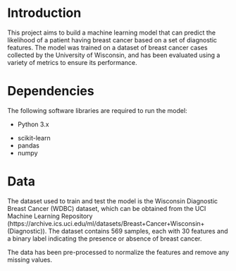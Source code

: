 <h1>Introduction</h1>
This project aims to build a machine learning model that can predict the likelihood of a patient having breast cancer based on a set of diagnostic features. The model was trained on a dataset of breast cancer cases collected by the University of Wisconsin, and has been evaluated using a variety of metrics to ensure its performance.

<h1>Dependencies</h1>
The following software libraries are required to run the model:

* Python 3.x
- scikit-learn
- pandas
- numpy

<h1>Data</h1>
The dataset used to train and test the model is the Wisconsin Diagnostic Breast Cancer (WDBC) dataset, which can be obtained from the UCI Machine Learning Repository (https://archive.ics.uci.edu/ml/datasets/Breast+Cancer+Wisconsin+(Diagnostic)). The dataset contains 569 samples, each with 30 features and a binary label indicating the presence or absence of breast cancer.

The data has been pre-processed to normalize the features and remove any missing values.
